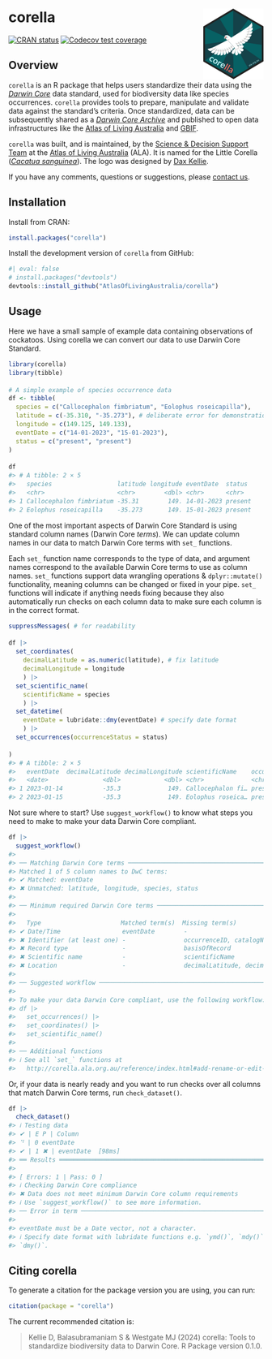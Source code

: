
<!-- README.md is generated from README.Rmd. Please edit that file -->

# corella <a href="https://corella.ala.org.au"><img src="man/figures/logo.png" align="right" height="139" alt="corella website" /></a>

<!-- badges: start -->

[![CRAN
status](https://www.r-pkg.org/badges/version/corella)](https://CRAN.R-project.org/package=corella)
[![Codecov test
coverage](https://codecov.io/gh/AtlasOfLivingAustralia/corella/graph/badge.svg)](https://app.codecov.io/gh/AtlasOfLivingAustralia/corella)
<!-- badges: end -->

## Overview

`corella` is an R package that helps users standardize their data using
the [*Darwin Core*](https://dwc.tdwg.org) data standard, used for
biodiversity data like species occurrences. `corella` provides tools to
prepare, manipulate and validate data against the standard’s criteria.
Once standardized, data can be subsequently shared as a [*Darwin Core
Archive*](https://ipt.gbif.org/manual/en/ipt/latest/dwca-guide#what-is-darwin-core-archive-dwc-a)
and published to open data infrastructures like the [Atlas of Living
Australia](https://www.ala.org.au) and [GBIF](https://www.gbif.org/).

`corella` was built, and is maintained, by the [Science & Decision
Support Team](https://labs.ala.org.au) at the [Atlas of Living
Australia](https://www.ala.org.au) (ALA). It is named for the Little
Corella ([*Cacatua
sanguinea*](https://bie.ala.org.au/species/https%3A//biodiversity.org.au/afd/taxa/34b31e86-7ade-4cba-960f-82a6ae586206)).
The logo was designed by [Dax Kellie](https://daxkellie.com/).

If you have any comments, questions or suggestions, please [contact
us](mailto:support@ala.org.au).

## Installation

Install from CRAN:

``` r
install.packages("corella")
```

Install the development version of `corella` from GitHub:

``` r
#| eval: false
# install.packages("devtools")
devtools::install_github("AtlasOfLivingAustralia/corella")
```

## Usage

Here we have a small sample of example data containing observations of
cockatoos. Using corella we can convert our data to use Darwin Core
Standard.

``` r
library(corella)
library(tibble)

# A simple example of species occurrence data
df <- tibble(
  species = c("Callocephalon fimbriatum", "Eolophus roseicapilla"),
  latitude = c(-35.310, "-35.273"), # deliberate error for demonstration purposes
  longitude = c(149.125, 149.133),
  eventDate = c("14-01-2023", "15-01-2023"),
  status = c("present", "present")
)

df
#> # A tibble: 2 × 5
#>   species                  latitude longitude eventDate  status 
#>   <chr>                    <chr>        <dbl> <chr>      <chr>  
#> 1 Callocephalon fimbriatum -35.31        149. 14-01-2023 present
#> 2 Eolophus roseicapilla    -35.273       149. 15-01-2023 present
```

One of the most important aspects of Darwin Core Standard is using
standard column names (Darwin Core *terms*). We can update column names
in our data to match Darwin Core terms with `set_` functions.

Each `set_` function name corresponds to the type of data, and argument
names correspond to the available Darwin Core terms to use as column
names. `set_` functions support data wrangling operations &
`dplyr::mutate()` functionality, meaning columns can be changed or fixed
in your pipe. `set_` functions will indicate if anything needs fixing
because they also automatically run checks on each column data to make
sure each column is in the correct format.

``` r
suppressMessages( # for readability

df |>
  set_coordinates(
    decimalLatitude = as.numeric(latitude), # fix latitude
    decimalLongitude = longitude
    ) |>
  set_scientific_name(
    scientificName = species
    ) |>
  set_datetime(
    eventDate = lubridate::dmy(eventDate) # specify date format
    ) |>
  set_occurrences(occurrenceStatus = status)

)
#> # A tibble: 2 × 5
#>   eventDate  decimalLatitude decimalLongitude scientificName    occurrenceStatus
#>   <date>               <dbl>            <dbl> <chr>             <chr>           
#> 1 2023-01-14           -35.3             149. Callocephalon fi… present         
#> 2 2023-01-15           -35.3             149. Eolophus roseica… present
```

Not sure where to start? Use `suggest_workflow()` to know what steps you
need to make to make your data Darwin Core compliant.

``` r
df |> 
  suggest_workflow()
#> 
#> ── Matching Darwin Core terms ──────────────────────────────────────────────────
#> Matched 1 of 5 column names to DwC terms:
#> ✔ Matched: eventDate
#> ✖ Unmatched: latitude, longitude, species, status
#> 
#> ── Minimum required Darwin Core terms ──────────────────────────────────────────
#> 
#>   Type                      Matched term(s)  Missing term(s)                                                                
#> ✔ Date/Time                 eventDate        -                                                                               
#> ✖ Identifier (at least one) -                occurrenceID, catalogNumber, recordNumber                                       
#> ✖ Record type               -                basisOfRecord                                                                   
#> ✖ Scientific name           -                scientificName                                                                  
#> ✖ Location                  -                decimalLatitude, decimalLongitude, geodeticDatum, coordinateUncertaintyInMeters
#> 
#> ── Suggested workflow ──────────────────────────────────────────────────────────
#> 
#> To make your data Darwin Core compliant, use the following workflow:
#> df |>
#>   set_occurrences() |>
#>   set_coordinates() |>
#>   set_scientific_name()
#> 
#> ── Additional functions
#> ℹ See all `set_` functions at
#>   http://corella.ala.org.au/reference/index.html#add-rename-or-edit-columns-to-match-darwin-core-terms
```

Or, if your data is nearly ready and you want to run checks over all
columns that match Darwin Core terms, run `check_dataset()`.

``` r
df |>
  check_dataset()
#> ℹ Testing data
#> ✔ | E P | Column
#> ⠙ | 0 eventDate
#> ✔ | 1 ✖ | eventDate  [98ms]
#> ══ Results ═════════════════════════════════════════════════════════════════════
#> 
#> [ Errors: 1 | Pass: 0 ]
#> ℹ Checking Darwin Core compliance
#> ✖ Data does not meet minimum Darwin Core column requirements
#> ℹ Use `suggest_workflow()` to see more information.
#> ── Error in term ───────────────────────────────────────────────────────────────
#> 
#> eventDate must be a Date vector, not a character.
#> ℹ Specify date format with lubridate functions e.g. `ymd()`, `mdy()`, or
#> `dmy()`.
```

## Citing corella

To generate a citation for the package version you are using, you can
run:

``` r
citation(package = "corella")
```

The current recommended citation is:

> Kellie D, Balasubramaniam S & Westgate MJ (2024) corella: Tools to
> standardize biodiversity data to Darwin Core. R Package version 0.1.0.
